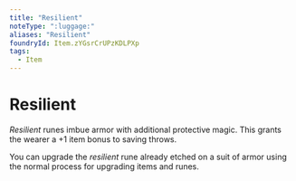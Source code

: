 ```yaml
---
title: "Resilient"
noteType: ":luggage:"
aliases: "Resilient"
foundryId: Item.zYGsrCrUPzKDLPXp
tags:
  - Item
---
```


# Resilient

_Resilient_ runes imbue armor with additional protective magic. This grants the wearer a +1 item bonus to saving throws.

You can upgrade the _resilient_ rune already etched on a suit of armor using the normal process for upgrading items and runes.
